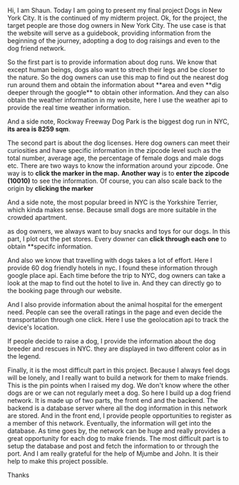 Hi, I am Shaun. Today I am going to present my final project Dogs in New York City. It is the continued of my midterm project. Ok, for the project, the target people are those dog owners in New York City. The use case is that the website will serve as a guidebook, providing information from the beginning of the journey, adopting a dog to dog raisings and even to the dog friend network.

<First Part>
So the first part is to provide information about dog runs. We know that except human beings, dogs also want to strech their legs and be closer to the nature. So the dog owners can use this map to find out the nearest dog run around them and obtain the information about **area  and even **dig deeper through the google** to obtain other information. And they can also obtain the weather information in my website, here I use the weather api to provide the real time weather information.

And a side note, Rockway Freeway Dog Park is the biggest dog run in NYC, **its area is 8259 sqm**.

<Second Part>

The second part is about the dog licenses. Here dog owners can meet their curiosities and have specific information in the zipcode level such as the total number, average age, the percentage of female dogs and male dogs etc. There are two ways to know the information around your zipcode. One way is to **click the marker in the map.** **Another way** is to **enter the zipcode (10010)** to see the information. Of course, you can also scale back to the origin by **clicking  the marker**

And a side note, the most popular breed in NYC is the Yorkshire Terrier, which kinda makes sense. Because small dogs are more suitable in the crowded apartment.

<Third Part>

as dog owners, we always want to buy snacks and toys for our dogs. In this part, I plot out the pet stores. Every downer can **click through each one** to obtain **specifc information.

And also we know that travelling with dogs takes a lot of effort. Here I provide 60 dog friendly hotels in nyc. I found these information through google place api. Each time before the trip to NYC, dog owners can take a look at the map to find out the hotel to live in. And they can directly go to the booking page through our website.

<fourth part>

And I also provide information about the animal hospital for the emergent need. People can see the overall ratings in the page and even decide the transportation through one click. Here I use the geolocation api to track the device's location.

<fifth part>

If people decide to raise a dog, I provide the information about the dog breeder and rescues in NYC. they are displayed in two different color as in the legend. 

<sixth part>

Finally, it is the most difficult part in this project. Because I always feel dogs will be lonely, and I really want to build a network for them to make friends. This is the pin points when I raised my dog. We don't know where the other dogs are or we can not regularly meet a dog. So here I build up a dog friend network. It is made up of two parts, the front end and the backend. The backend is a database server where all the dog information in this network are stored. And in the front end, I provide people opportunities to register as a member of this network. Eventually, the information will get into the database. As time goes by, the network can be huge and really provides a great opportunity for each dog to make friends. The most difficult part is to setup the database and post and fetch the information to or through the port. And I am really grateful for the help of Mjumbe and John. It is their help to make this project possible.

Thanks